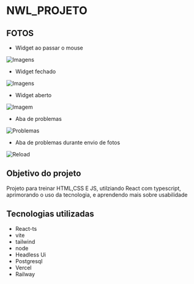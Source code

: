 # NWL_PROJETO

## FOTOS 

* Widget ao passar o mouse

 ![Imagens](https://github.com/GustavoAca/FotosDeProjetos/blob/master/NWL_projeto-fots/Feedback.png) 
 
*  Widget fechado

 ![Imagens](https://github.com/GustavoAca/FotosDeProjetos/blob/master/NWL_projeto-fots/inicio.png) 

* Widget aberto
 
 ![Imagem](https://github.com/GustavoAca/FotosDeProjetos/blob/master/NWL_projeto-fots/widget.png) 
 
 * Aba de problemas

![Problemas](https://github.com/GustavoAca/FotosDeProjetos/blob/master/NWL_projeto-fots/problemas.png)

* Aba de problemas durante envio de fotos

![Reload](https://github.com/GustavoAca/FotosDeProjetos/blob/master/NWL_projeto-fots/problemas_reload.png)


## Objetivo do projeto
Projeto para treinar HTML,CSS E JS, utilziando React com typescript, aprimorando o uso da tecnologia, e aprendendo mais sobre usabilidade 

## Tecnologias utilizadas

* React-ts
* vite
* tailwind
* node
* Headless Ui
* Postgresql
* Vercel
* Railway
